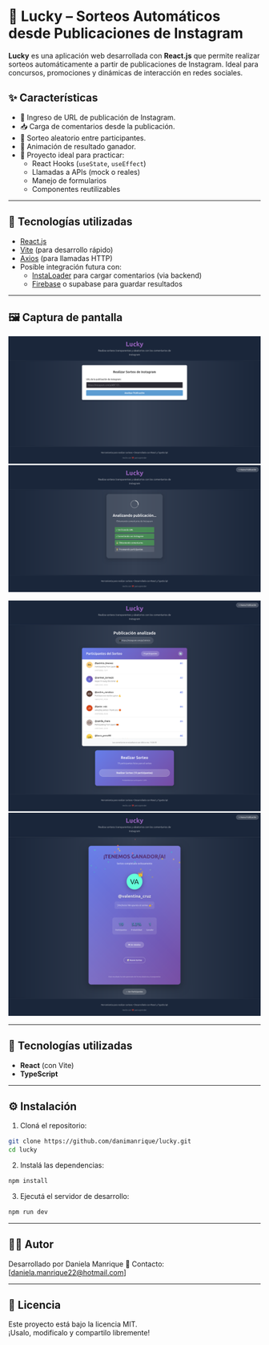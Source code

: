 <!-- Crear README a partir del contenido del proyecto -->
# 🎉 Lucky – Sorteos Automáticos desde Publicaciones de Instagram

**Lucky** es una aplicación web desarrollada con **React.js** que permite realizar sorteos automáticamente a partir de publicaciones de Instagram. Ideal para concursos, promociones y dinámicas de interacción en redes sociales.

## ✨ Características

- 🔗 Ingreso de URL de publicación de Instagram.
- 📥 Carga de comentarios desde la publicación.
- 🎲 Sorteo aleatorio entre participantes.
- 🎉 Animación de resultado ganador.
- 🧪 Proyecto ideal para practicar:
  - React Hooks (`useState`, `useEffect`)
  - Llamadas a APIs (mock o reales)
  - Manejo de formularios
  - Componentes reutilizables

---

## 🚀 Tecnologías utilizadas

- [React.js](https://reactjs.org/)
- [Vite](https://vitejs.dev/) (para desarrollo rápido)
- [Axios](https://axios-http.com/) (para llamadas HTTP)
- Posible integración futura con:
  - [InstaLoader](https://instaloader.github.io/) para cargar comentarios (via backend)
  - [Firebase](https://firebase.google.com/) o supabase para guardar resultados

---

## 🖼️ Captura de pantalla

<p align="center">
  <img src="./public/screenshots/1.png" alt="Captura de LuckyDraw" width="600"/>
  <img src="./public/screenshots/2.png" alt="Captura de LuckyDraw" width="600"/>
</p>
<p align="center">
  <img src="./public/screenshots/3.png" alt="Captura de LuckyDraw" width="600"/>
  <img src="./public/screenshots/4.png" alt="Captura de LuckyDraw" width="600"/>
</p>


---

## 🚀 Tecnologías utilizadas

- **React** (con Vite)
- **TypeScript**

---

## ⚙️ Instalación

1. Cloná el repositorio:

```bash
git clone https://github.com/danimanrique/lucky.git
cd lucky
```

2. Instalá las dependencias:

```bash
npm install
```

3. Ejecutá el servidor de desarrollo:

```bash
npm run dev
```

---

## 🧑‍💻 Autor

Desarrollado por Daniela Manrique 
📧 Contacto: [daniela.manrique22@hotmail.com]

---

## 🪪 Licencia

Este proyecto está bajo la licencia MIT.  
¡Usalo, modificalo y compartilo libremente!
